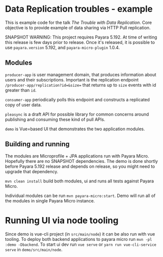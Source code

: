 # Data Replication troubles - example

This is example code for the talk _The Trouble with Data Replication_.
Core objective is to provide example of data sharing via HTTP Pull replication.

SNAPSHOT WARNING: This project requires Payara 5.192.
At time of writing this release is few days prior to release.
Once it's released, it is possible to use `payara.version` 5.192, and `payara-micro-plugin` 1.0.4.

## Modules

`producer-app` is user management domain, that produces information about users and their subscriptions.
Important is the replication endpoint `/producer-app/replication?id=&size=` that returns up to `size` events with id greater than `id`.

`consumer-app` periodically polls this endpoint and constructs a replicated copy of user data.

`pleasync` is a draft API for possible library for common concerns around publishing and consuming these kind of pull APIs.

`demo` is Vue=based UI that demonstrates the two application modules.

## Building and running

The modules are Microprofile + JPA applications run with Payara Micro.
Hopefully there are no SNAPSHOT dependencies.
The demo is done shortly before Payara 5.192 release and depends on release, so you might need to upgrade that dependency.

`mvn clean install` build both modules, ui and runs all tests against Payara Micro.

Individual modules can be run `mvn payara-micro:start`.
Demo will run all of the modules in single Payara Micro instance.

# Running UI via node tooling

Since demo is vue-cli project (in `src/main/node`) it can be also run with vue tooling.
To deploy both backend applications to payara micro run `mvn -pl :demo -Dbackend`.
To start ui dev run `vue serve` or `yarn run vue-cli-service serve` in `demo/src/main/node`.